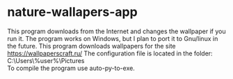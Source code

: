 # nature-wallapers-app
This program downloads from the Internet and changes the wallpaper if you run it.
The program works on Windows, but I plan to port it to Gnu/linux in the future.
This program downloads wallpapers for the site https://wallpaperscraft.ru/
The configuration file is located in the folder: C:\Users\\%user%\Pictures\
To compile the program use auto-py-to-exe.
